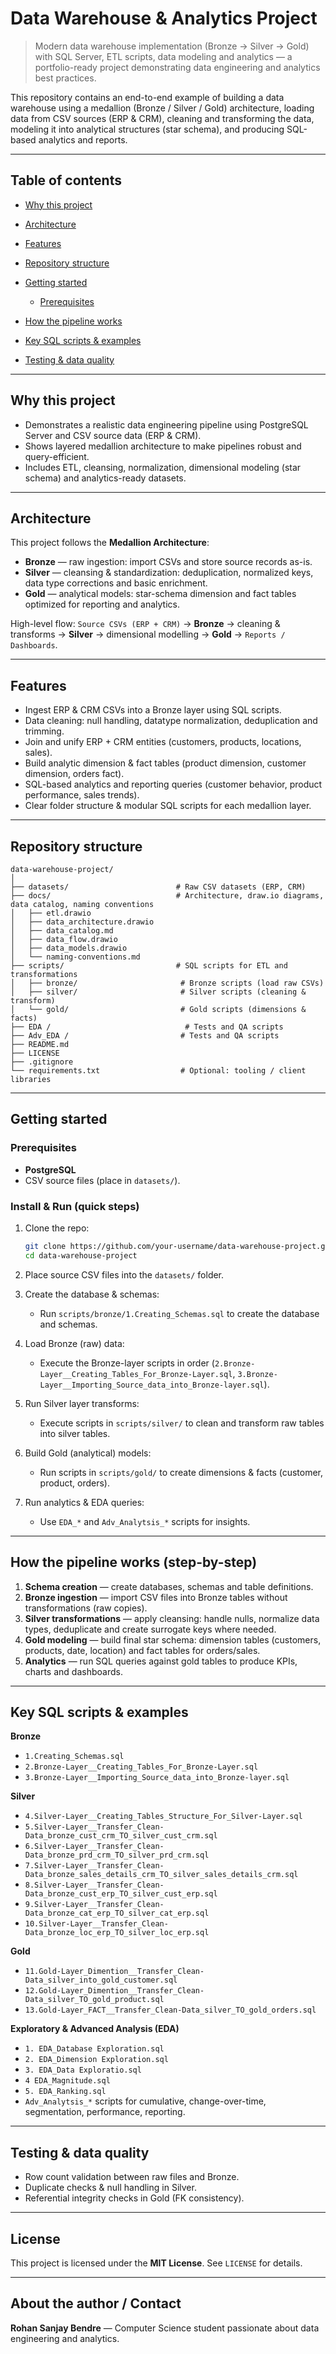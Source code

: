 # Data Warehouse & Analytics Project

> Modern data warehouse implementation (Bronze → Silver → Gold) with SQL Server, ETL scripts, data modeling and analytics — a portfolio-ready project demonstrating data engineering and analytics best practices.

This repository contains an end-to-end example of building a data warehouse using a medallion (Bronze / Silver / Gold) architecture, loading data from CSV sources (ERP & CRM), cleaning and transforming the data, modeling it into analytical structures (star schema), and producing SQL-based analytics and reports.

---

## Table of contents

* [Why this project](#why-this-project)
* [Architecture](#architecture)
* [Features](#features)
* [Repository structure](#repository-structure)
* [Getting started](#getting-started)

  * [Prerequisites](#prerequisites)
* [How the pipeline works](#how-the-pipeline-works (step-by-step))
* [Key SQL scripts & examples](#key-sql-scripts--examples)
* [Testing & data quality](#testing--data-quality)

---

## Why this project

* Demonstrates a realistic data engineering pipeline using PostgreSQL Server and CSV source data (ERP & CRM).
* Shows layered medallion architecture to make pipelines robust and query-efficient.
* Includes ETL, cleansing, normalization, dimensional modeling (star schema) and analytics-ready datasets.

---

## Architecture

This project follows the **Medallion Architecture**:

* **Bronze** — raw ingestion: import CSVs and store source records as-is.
* **Silver** — cleansing & standardization: deduplication, normalized keys, data type corrections and basic enrichment.
* **Gold** — analytical models: star-schema dimension and fact tables optimized for reporting and analytics.

High-level flow:
`Source CSVs (ERP + CRM)` → **Bronze** → cleaning & transforms → **Silver** → dimensional modelling → **Gold** → `Reports / Dashboards`.

---

## Features

* Ingest ERP & CRM CSVs into a Bronze layer using SQL scripts.
* Data cleaning: null handling, datatype normalization, deduplication and trimming.
* Join and unify ERP + CRM entities (customers, products, locations, sales).
* Build analytic dimension & fact tables (product dimension, customer dimension, orders fact).
* SQL-based analytics and reporting queries (customer behavior, product performance, sales trends).
* Clear folder structure & modular SQL scripts for each medallion layer.

---

## Repository structure

```
data-warehouse-project/
│
├── datasets/                        # Raw CSV datasets (ERP, CRM)
├── docs/                            # Architecture, draw.io diagrams, data catalog, naming conventions
│   ├── etl.drawio
│   ├── data_architecture.drawio
│   ├── data_catalog.md
│   ├── data_flow.drawio
│   ├── data_models.drawio
│   └── naming-conventions.md
├── scripts/                         # SQL scripts for ETL and transformations
│   ├── bronze/                       # Bronze scripts (load raw CSVs)
│   ├── silver/                       # Silver scripts (cleaning & transform)
│   └── gold/                         # Gold scripts (dimensions & facts)
├── EDA /                              # Tests and QA scripts
├── Adv_EDA /                         # Tests and QA scripts
├── README.md
├── LICENSE
├── .gitignore
└── requirements.txt                  # Optional: tooling / client libraries
```

---

## Getting started

### Prerequisites

* **PostgreSQL** 
* CSV source files (place in `datasets/`).


### Install & Run (quick steps)

1. Clone the repo:

   ```bash
   git clone https://github.com/your-username/data-warehouse-project.git
   cd data-warehouse-project
   ```

2. Place source CSV files into the `datasets/` folder.

3. Create the database & schemas:

   * Run `scripts/bronze/1.Creating_Schemas.sql` to create the database and schemas.

4. Load Bronze (raw) data:

   * Execute the Bronze-layer scripts in order (`2.Bronze-Layer__Creating_Tables_For_Bronze-Layer.sql`, `3.Bronze-Layer__Importing_Source_data_into_Bronze-layer.sql`).

5. Run Silver layer transforms:

   * Execute scripts in `scripts/silver/` to clean and transform raw tables into silver tables.

6. Build Gold (analytical) models:

   * Run scripts in `scripts/gold/` to create dimensions & facts (customer, product, orders).

7. Run analytics & EDA queries:

   * Use `EDA_*` and `Adv_Analytsis_*` scripts for insights.

---

## How the pipeline works (step-by-step)

1. **Schema creation** — create databases, schemas and table definitions.
2. **Bronze ingestion** — import CSV files into Bronze tables without transformations (raw copies).
3. **Silver transformations** — apply cleansing: handle nulls, normalize data types, deduplicate and create surrogate keys where needed.
4. **Gold modeling** — build final star schema: dimension tables (customers, products, date, location) and fact tables for orders/sales.
5. **Analytics** — run SQL queries against gold tables to produce KPIs, charts and dashboards.

---

## Key SQL scripts & examples

**Bronze**

* `1.Creating_Schemas.sql`
* `2.Bronze-Layer__Creating_Tables_For_Bronze-Layer.sql`
* `3.Bronze-Layer__Importing_Source_data_into_Bronze-layer.sql`

**Silver**

* `4.Silver-Layer__Creating_Tables_Structure_For_Silver-Layer.sql`
* `5.Silver-Layer__Transfer_Clean-Data_bronze_cust_crm_TO_silver_cust_crm.sql`
* `6.Silver-Layer__Transfer_Clean-Data_bronze_prd_crm_TO_silver_prd_crm.sql`
* `7.Silver-Layer__Transfer_Clean-Data_bronze_sales_details_crm_TO_silver_sales_details_crm.sql`
* `8.Silver-Layer__Transfer_Clean-Data_bronze_cust_erp_TO_silver_cust_erp.sql`
* `9.Silver-Layer__Transfer_Clean-Data_bronze_cat_erp_TO_silver_cat_erp.sql`
* `10.Silver-Layer__Transfer_Clean-Data_bronze_loc_erp_TO_silver_loc_erp.sql`

**Gold**

* `11.Gold-Layer_Dimention__Transfer_Clean-Data_silver_into_gold_customer.sql`
* `12.Gold-Layer_Dimention__Transfer_Clean-Data_silver_TO_gold_product.sql`
* `13.Gold-Layer_FACT__Transfer_Clean-Data_silver_TO_gold_orders.sql`

**Exploratory & Advanced Analysis (EDA)**

* `1. EDA_Database Exploration.sql`
* `2. EDA_Dimension Exploration.sql`
* `3. EDA_Data Exploratio.sql`
* `4 EDA_Magnitude.sql`
* `5. EDA_Ranking.sql`
* `Adv_Analytsis_*` scripts for cumulative, change-over-time, segmentation, performance, reporting.

---

## Testing & data quality

* Row count validation between raw files and Bronze.
* Duplicate checks & null handling in Silver.
* Referential integrity checks in Gold (FK consistency).

---

## License

This project is licensed under the **MIT License**. See `LICENSE` for details.

---

## About the author / Contact

**Rohan Sanjay Bendre** — Computer Science student passionate about data engineering and analytics.

